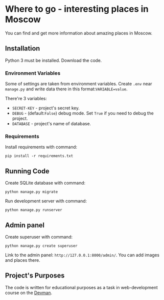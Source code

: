 # Where to go - interesting places in Moscow

You can find and get more information about amazing places in Moscow.

## Installation

Python 3 must be installed. Download the code.

### Environment Variables 

Some of settings are taken from environment variables. Create `.env` near `manage.py` and write data there in this format:`VARIABLE=value`.

There're 3 variables:
- `SECRET-KEY` - project's secret key.
- `DEBUG` - (default:`False`) debug mode. Set `True` if you need to debug the project.
- `DATABASE` - project's name of database.

### Requirements

Install requirements with command:
```
pip install -r requirements.txt
```

## Running Code

Create SQLite database with command:
```
python manage.py migrate
```

Run development server with command:
```
python manage.py runserver
```

## Admin panel 

Create superuser with command:
```
python manage.py create superuser
```

Link to the admin panel: `http://127.0.0.1:8000/admin/`. 
You can add images and places there. 

## Project's Purposes

The code is written for educational purposes as a task in web-development course on the [Devman](https://dvmn.org/).
